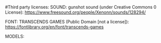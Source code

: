 #Third party licenses:
SOUND:
gunshot sound (under Creative Commons 0 License): https://www.freesound.org/people/Xenonn/sounds/128294/

FONT:
TRANSCENDS GAMES (Public Domain [not a license]): https://fontlibrary.org/en/font/transcends-games

MODELS:
